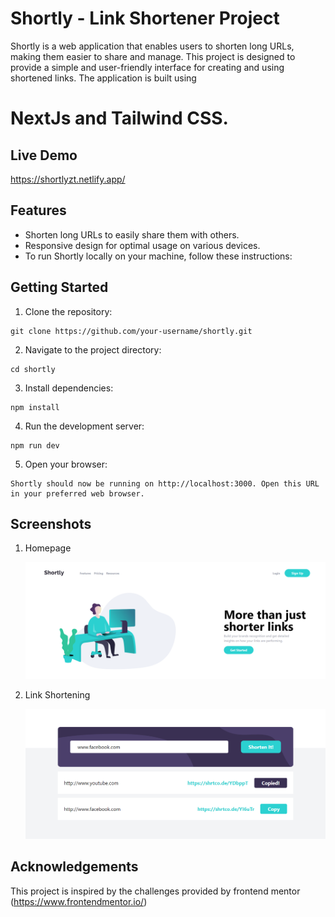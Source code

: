 # Shortly - Link Shortener Project
Shortly is a web application that enables users to shorten long URLs, making them easier to share and manage. This project is designed to provide a simple and user-friendly interface for creating and using shortened links.
The application is built using  <h1>NextJs and Tailwind CSS.</h1>

## Live Demo
https://shortlyzt.netlify.app/
## Features
- Shorten long URLs to easily share them with others.
- Responsive design for optimal usage on various devices.
- To run Shortly locally on your machine, follow these instructions:

## Getting Started
1. Clone the repository:
```
git clone https://github.com/your-username/shortly.git
 ```
2. Navigate to the project directory:

```
cd shortly
```
3. Install dependencies:
```
npm install
```
4. Run the development server:
```
npm run dev
```
5. Open your browser:
```
Shortly should now be running on http://localhost:3000. Open this URL in your preferred web browser.
```
## Screenshots
1. Homepage

    ![Homepage](/screenshots/HomePage.PNG)

2. Link Shortening

    ![Link Shortening](/screenshots/LinkShorten.PNG)

## Acknowledgements
This project is inspired by the challenges provided by frontend mentor (https://www.frontendmentor.io/)
